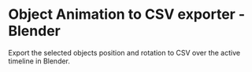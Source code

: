 # Object Animation to CSV exporter - Blender
 Export the selected objects position and rotation to CSV over the active timeline in Blender.
